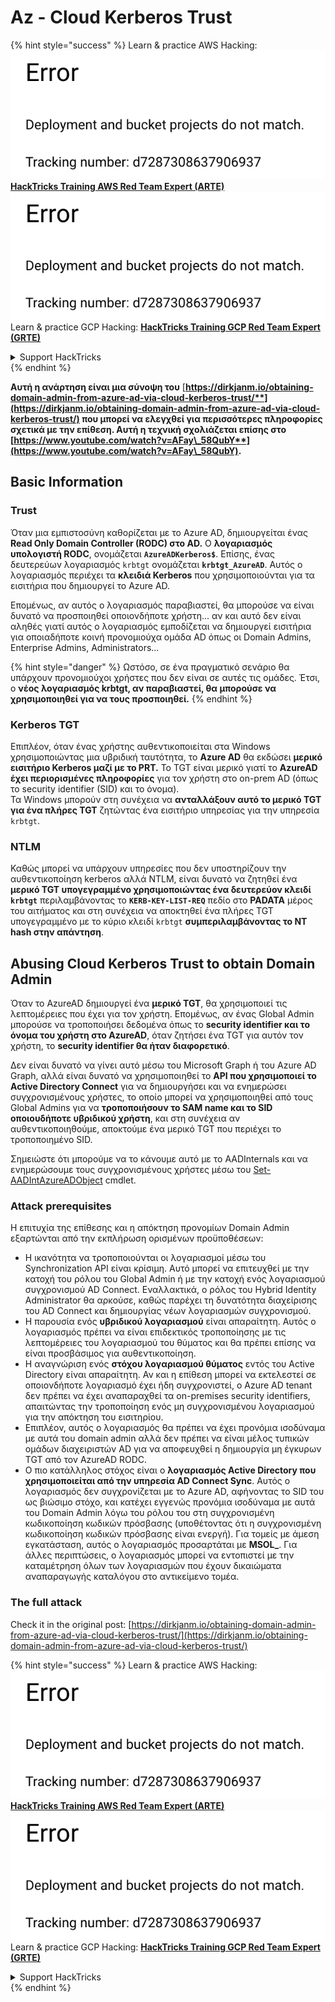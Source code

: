 # Az - Cloud Kerberos Trust

{% hint style="success" %}
Learn & practice AWS Hacking:<img src="../../../../.gitbook/assets/image (1) (1).png" alt="" data-size="line">[**HackTricks Training AWS Red Team Expert (ARTE)**](https://training.hacktricks.xyz/courses/arte)<img src="../../../../.gitbook/assets/image (1) (1).png" alt="" data-size="line">\
Learn & practice GCP Hacking: <img src="../../../../.gitbook/assets/image (2).png" alt="" data-size="line">[**HackTricks Training GCP Red Team Expert (GRTE)**<img src="../../../../.gitbook/assets/image (2).png" alt="" data-size="line">](https://training.hacktricks.xyz/courses/grte)

<details>

<summary>Support HackTricks</summary>

* Check the [**subscription plans**](https://github.com/sponsors/carlospolop)!
* **Join the** 💬 [**Discord group**](https://discord.gg/hRep4RUj7f) or the [**telegram group**](https://t.me/peass) or **follow** us on **Twitter** 🐦 [**@hacktricks\_live**](https://twitter.com/hacktricks\_live)**.**
* **Share hacking tricks by submitting PRs to the** [**HackTricks**](https://github.com/carlospolop/hacktricks) and [**HackTricks Cloud**](https://github.com/carlospolop/hacktricks-cloud) github repos.

</details>
{% endhint %}

**Αυτή η ανάρτηση είναι μια σύνοψη του** [**https://dirkjanm.io/obtaining-domain-admin-from-azure-ad-via-cloud-kerberos-trust/**](https://dirkjanm.io/obtaining-domain-admin-from-azure-ad-via-cloud-kerberos-trust/) **που μπορεί να ελεγχθεί για περισσότερες πληροφορίες σχετικά με την επίθεση. Αυτή η τεχνική σχολιάζεται επίσης στο** [**https://www.youtube.com/watch?v=AFay\_58QubY**](https://www.youtube.com/watch?v=AFay\_58QubY)**.**

## Basic Information

### Trust

Όταν μια εμπιστοσύνη καθορίζεται με το Azure AD, δημιουργείται ένας **Read Only Domain Controller (RODC) στο AD.** Ο **λογαριασμός υπολογιστή RODC**, ονομάζεται **`AzureADKerberos$`**. Επίσης, ένας δευτερεύων λογαριασμός `krbtgt` ονομάζεται **`krbtgt_AzureAD`**. Αυτός ο λογαριασμός περιέχει τα **κλειδιά Kerberos** που χρησιμοποιούνται για τα εισιτήρια που δημιουργεί το Azure AD.

Επομένως, αν αυτός ο λογαριασμός παραβιαστεί, θα μπορούσε να είναι δυνατό να προσποιηθεί οποιονδήποτε χρήστη... αν και αυτό δεν είναι αληθές γιατί αυτός ο λογαριασμός εμποδίζεται να δημιουργεί εισιτήρια για οποιαδήποτε κοινή προνομιούχα ομάδα AD όπως οι Domain Admins, Enterprise Admins, Administrators...

{% hint style="danger" %}
Ωστόσο, σε ένα πραγματικό σενάριο θα υπάρχουν προνομιούχοι χρήστες που δεν είναι σε αυτές τις ομάδες. Έτσι, ο **νέος λογαριασμός krbtgt, αν παραβιαστεί, θα μπορούσε να χρησιμοποιηθεί για να τους προσποιηθεί.**
{% endhint %}

### Kerberos TGT

Επιπλέον, όταν ένας χρήστης αυθεντικοποιείται στα Windows χρησιμοποιώντας μια υβριδική ταυτότητα, το **Azure AD** θα εκδώσει **μερικό εισιτήριο Kerberos μαζί με το PRT.** Το TGT είναι μερικό γιατί το **AzureAD έχει περιορισμένες πληροφορίες** για τον χρήστη στο on-prem AD (όπως το security identifier (SID) και το όνομα).\
Τα Windows μπορούν στη συνέχεια να **ανταλλάξουν αυτό το μερικό TGT για ένα πλήρες TGT** ζητώντας ένα εισιτήριο υπηρεσίας για την υπηρεσία `krbtgt`.

### NTLM

Καθώς μπορεί να υπάρχουν υπηρεσίες που δεν υποστηρίζουν την αυθεντικοποίηση kerberos αλλά NTLM, είναι δυνατό να ζητηθεί ένα **μερικό TGT υπογεγραμμένο χρησιμοποιώντας ένα δευτερεύον κλειδί `krbtgt`** περιλαμβάνοντας το **`KERB-KEY-LIST-REQ`** πεδίο στο **PADATA** μέρος του αιτήματος και στη συνέχεια να αποκτηθεί ένα πλήρες TGT υπογεγραμμένο με το κύριο κλειδί `krbtgt` **συμπεριλαμβάνοντας το NT hash στην απάντηση**.

## Abusing Cloud Kerberos Trust to obtain Domain Admin <a href="#abusing-cloud-kerberos-trust-to-obtain-domain-admin" id="abusing-cloud-kerberos-trust-to-obtain-domain-admin"></a>

Όταν το AzureAD δημιουργεί ένα **μερικό TGT**, θα χρησιμοποιεί τις λεπτομέρειες που έχει για τον χρήστη. Επομένως, αν ένας Global Admin μπορούσε να τροποποιήσει δεδομένα όπως το **security identifier και το όνομα του χρήστη στο AzureAD**, όταν ζητήσει ένα TGT για αυτόν τον χρήστη, το **security identifier θα ήταν διαφορετικό**.

Δεν είναι δυνατό να γίνει αυτό μέσω του Microsoft Graph ή του Azure AD Graph, αλλά είναι δυνατό να χρησιμοποιηθεί το **API που χρησιμοποιεί το Active Directory Connect** για να δημιουργήσει και να ενημερώσει συγχρονισμένους χρήστες, το οποίο μπορεί να χρησιμοποιηθεί από τους Global Admins για να **τροποποιήσουν το SAM name και το SID οποιουδήποτε υβριδικού χρήστη**, και στη συνέχεια αν αυθεντικοποιηθούμε, αποκτούμε ένα μερικό TGT που περιέχει το τροποποιημένο SID.

Σημειώστε ότι μπορούμε να το κάνουμε αυτό με το AADInternals και να ενημερώσουμε τους συγχρονισμένους χρήστες μέσω του [Set-AADIntAzureADObject](https://aadinternals.com/aadinternals/#set-aadintazureadobject-a) cmdlet.

### Attack prerequisites <a href="#attack-prerequisites" id="attack-prerequisites"></a>

Η επιτυχία της επίθεσης και η απόκτηση προνομίων Domain Admin εξαρτώνται από την εκπλήρωση ορισμένων προϋποθέσεων:

* Η ικανότητα να τροποποιούνται οι λογαριασμοί μέσω του Synchronization API είναι κρίσιμη. Αυτό μπορεί να επιτευχθεί με την κατοχή του ρόλου του Global Admin ή με την κατοχή ενός λογαριασμού συγχρονισμού AD Connect. Εναλλακτικά, ο ρόλος του Hybrid Identity Administrator θα αρκούσε, καθώς παρέχει τη δυνατότητα διαχείρισης του AD Connect και δημιουργίας νέων λογαριασμών συγχρονισμού.
* Η παρουσία ενός **υβριδικού λογαριασμού** είναι απαραίτητη. Αυτός ο λογαριασμός πρέπει να είναι επιδεκτικός τροποποίησης με τις λεπτομέρειες του λογαριασμού του θύματος και θα πρέπει επίσης να είναι προσβάσιμος για αυθεντικοποίηση.
* Η αναγνώριση ενός **στόχου λογαριασμού θύματος** εντός του Active Directory είναι απαραίτητη. Αν και η επίθεση μπορεί να εκτελεστεί σε οποιονδήποτε λογαριασμό έχει ήδη συγχρονιστεί, ο Azure AD tenant δεν πρέπει να έχει αναπαραχθεί τα on-premises security identifiers, απαιτώντας την τροποποίηση ενός μη συγχρονισμένου λογαριασμού για την απόκτηση του εισιτηρίου.
* Επιπλέον, αυτός ο λογαριασμός θα πρέπει να έχει προνόμια ισοδύναμα με αυτά του domain admin αλλά δεν πρέπει να είναι μέλος τυπικών ομάδων διαχειριστών AD για να αποφευχθεί η δημιουργία μη έγκυρων TGT από τον AzureAD RODC.
* Ο πιο κατάλληλος στόχος είναι ο **λογαριασμός Active Directory που χρησιμοποιείται από την υπηρεσία AD Connect Sync**. Αυτός ο λογαριασμός δεν συγχρονίζεται με το Azure AD, αφήνοντας το SID του ως βιώσιμο στόχο, και κατέχει εγγενώς προνόμια ισοδύναμα με αυτά του Domain Admin λόγω του ρόλου του στη συγχρονισμένη κωδικοποίηση κωδικών πρόσβασης (υποθέτοντας ότι η συγχρονισμένη κωδικοποίηση κωδικών πρόσβασης είναι ενεργή). Για τομείς με άμεση εγκατάσταση, αυτός ο λογαριασμός προσαρτάται με **MSOL\_**. Για άλλες περιπτώσεις, ο λογαριασμός μπορεί να εντοπιστεί με την καταμέτρηση όλων των λογαριασμών που έχουν δικαιώματα αναπαραγωγής καταλόγου στο αντικείμενο τομέα.

### The full attack <a href="#the-full-attack" id="the-full-attack"></a>

Check it in the original post: [https://dirkjanm.io/obtaining-domain-admin-from-azure-ad-via-cloud-kerberos-trust/](https://dirkjanm.io/obtaining-domain-admin-from-azure-ad-via-cloud-kerberos-trust/)

{% hint style="success" %}
Learn & practice AWS Hacking:<img src="../../../../.gitbook/assets/image (1) (1).png" alt="" data-size="line">[**HackTricks Training AWS Red Team Expert (ARTE)**](https://training.hacktricks.xyz/courses/arte)<img src="../../../../.gitbook/assets/image (1) (1).png" alt="" data-size="line">\
Learn & practice GCP Hacking: <img src="../../../../.gitbook/assets/image (2).png" alt="" data-size="line">[**HackTricks Training GCP Red Team Expert (GRTE)**<img src="../../../../.gitbook/assets/image (2).png" alt="" data-size="line">](https://training.hacktricks.xyz/courses/grte)

<details>

<summary>Support HackTricks</summary>

* Check the [**subscription plans**](https://github.com/sponsors/carlospolop)!
* **Join the** 💬 [**Discord group**](https://discord.gg/hRep4RUj7f) or the [**telegram group**](https://t.me/peass) or **follow** us on **Twitter** 🐦 [**@hacktricks\_live**](https://twitter.com/hacktricks\_live)**.**
* **Share hacking tricks by submitting PRs to the** [**HackTricks**](https://github.com/carlospolop/hacktricks) and [**HackTricks Cloud**](https://github.com/carlospolop/hacktricks-cloud) github repos.

</details>
{% endhint %}
